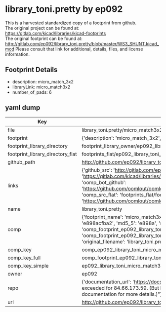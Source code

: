 # library_toni.pretty by ep092  
This is a harvested standardized copy of a footprint from github.  
The original project can be found at:  
https://gitlab.com/kicad/libraries/kicad-footprints  
The original footprint can be found at:
http://gitlab.com/ep092/library_toni.pretty/blob/master/WS3_SHUNT.kicad_mod
Please consult that link for additional, details, files, and license information.  
## Footprint Details
* description: micro_match_3x2  
* libraryLink: micro_match3x2  
* number_of_pads: 6  
## yaml dump  
| Key | Value |  
| --- | --- |  
| file | library_toni.pretty/micro_match3x2.kicad_mod |  
| footprint | {'description': 'micro_match_3x2', 'libraryLink': 'micro_match3x2', 'number_of_pads': 6} |  
| footprint_library_directory | footprint_library_owner/ep092_library_toni.pretty |  
| footprint_library_directory_flat | footprints_flat/ep092_library_toni_micro_match3x2/working |  
| github_path | http://github.com/ep092/library_toni.pretty/blob/master/micro_match3x2.kicad_mod |  
| links | {'github_src': 'http://gitlab.com/ep092/library_toni.pretty/blob/master/WS3_SHUNT.kicad_mod', 'github_src_repo': 'https://gitlab.com/kicad/libraries/kicad-footprints', 'oomp_bot': 'footprints/ep092_library_toni_micro_match3x2/working', 'oomp_bot_github': 'https://github.com/oomlout/oomlout_oomp_footprint_bot/tree/main/footprints/ep092_library_toni_micro_match3x2/working', 'oomp_src_flat': 'footprints_flat/footprints_flat/ep092_library_toni_micro_match3x2/working', 'oomp_src_flat_github': 'https://github.com/oomlout/oomlout_oomp_footprint_src/tree/main/footprints_flat/ep092_library_toni_micro_match3x2/working'} |  
| name | library_toni.pretty |  
| oomp | {'footprint_name': 'micro_match3x2', 'library_name': 'library_toni', 'md5': 'e898acfba2b9aa6fba73334ff71d7c51', 'md5_10': 'e898acfba2', 'md5_5': 'e898a', 'md5_6': 'e898ac', 'oomp_key': 'oomp_ep092_library_toni_micro_match3x2', 'oomp_key_extra': 'oomp_footprint_ep092_library_toni_micro_match3x2', 'oomp_key_full': 'oomp_footprint_ep092_library_toni_micro_match3x2_e898ac', 'oomp_key_simple': 'ep092_library_toni_micro_match3x2', 'original_filename': 'library_toni.pretty/micro_match3x2.kicad_mod', 'owner_name': 'ep092'} |  
| oomp_key | oomp_ep092_library_toni_micro_match3x2 |  
| oomp_key_full | oomp_footprint_ep092_library_toni_micro_match3x2 |  
| oomp_key_simple | ep092_library_toni_micro_match3x2 |  
| owner | ep092 |  
| repo | {'documentation_url': 'https://docs.github.com/rest/overview/resources-in-the-rest-api#rate-limiting', 'message': "API rate limit exceeded for 84.66.173.59. (But here's the good news: Authenticated requests get a higher rate limit. Check out the documentation for more details.)"} |  
| url | http://github.com/ep092/library_toni.pretty |  

